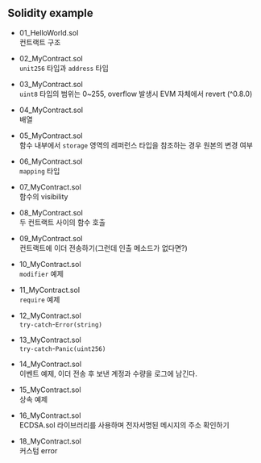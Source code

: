 ## Solidity example

- 01_HelloWorld.sol  
  컨트랙트 구조  


- 02_MyContract.sol  
  `unit256` 타입과 `address` 타입


- 03_MyContract.sol  
  `uint8` 타입의 범위는 0~255, overflow 발생시 EVM 자체에서 revert (^0.8.0)  


- 04_MyContract.sol  
  배열


- 05_MyContract.sol  
  함수 내부에서 `storage` 영역의 레퍼런스 타입을 참조하는 경우 원본의 변경 여부


- 06_MyContract.sol  
  `mapping` 타입


- 07_MyContract.sol  
  함수의 visibility


- 08_MyContract.sol  
  두 컨트랙트 사이의 함수 호출


- 09_MyContract.sol  
  컨트랙트에 이더 전송하기(그런데 인출 메소드가 없다면?)


- 10_MyContract.sol  
  `modifier` 예제 


- 11_MyContract.sol  
  `require` 예제 


- 12_MyContract.sol  
  `try-catch`-`Error(string)`  


- 13_MyContract.sol  
  `try-catch`-`Panic(uint256)`  


- 14_MyContract.sol  
  이벤트 예제, 이더 전송 후 보낸 계정과 수량을 로그에 남긴다.  


- 15_MyContract.sol  
  상속 예제 


- 16_MyContract.sol  
  ECDSA.sol 라이브러리를 사용하며 전자서명된 메시지의 주소 확인하기 


- 18_MyContract.sol  
  커스텀 error

